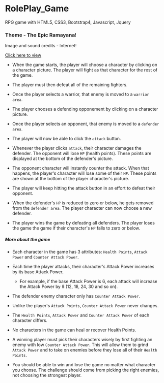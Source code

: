 # RolePlay_Game

RPG game with HTML5, CSS3, Bootstrap4, Javascript, Jquery

### Theme - The Epic Ramayana!

Image and sound credits - Internet! 

[Click here to view](https://ashagm.github.io/Roleplay_Game/)


* When the game starts, the player will choose a character by clicking on a character picture. The player will fight as that character for the rest of the game.

* The player must then defeat all of the remaining fighters. 

* Once the player selects a warrior, that enemy is moved to a `warrior area`.

* The player chooses a defending opponement by clicking on a character picture.

* Once the player selects an opponent, that enemy is moved to a `defender area`.

* The player will now be able to click the `attack` button.
* Whenever the player clicks `attack`, their character damages the defender. The opponent will lose `HP` (health points). These points are displayed at the bottom of the defender's picture. 
* The opponent character will instantly counter the attack. When that happens, the player's character will lose some of their `HP`. These points are shown at the bottom of the player character's picture.

* The player will keep hitting the attack button in an effort to defeat their opponent.

* When the defender's `HP` is reduced to zero or below, he gets removed from the `defender area`. The player character can now choose a new defender.

* The player wins the game by defeating all defenders. The player loses the game the game if their character's `HP` falls to zero or below.


##### More about the game

* Each character in the game has 3 attributes: `Health Points`, `Attack Power` and `Counter Attack Power`.

* Each time the player attacks, their character's Attack Power increases by its base Attack Power. 
  * For example, if the base Attack Power is 6, each attack will increase the Attack Power by 6 (12, 18, 24, 30 and so on).
* The defender enemy character only has `Counter Attack Power`. 

* Unlike the player's `Attack Points`, `Counter Attack Power` never changes.

* The `Health Points`, `Attack Power` and `Counter Attack Power` of each character differs.

* No characters in the game can heal or recover Health Points. 

* A winning player must pick their characters wisely by first fighting an enemy with low `Counter Attack Power`. This will allow them to grind `Attack Power` and to take on enemies before they lose all of their `Health Points`. 

* You should be able to win and lose the game no matter what character you choose. The challenge should come from picking the right enemies, not choosing the strongest player.
